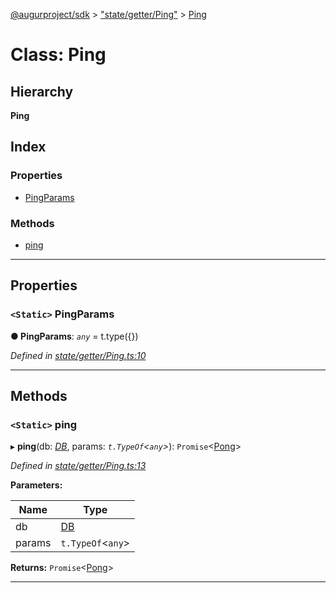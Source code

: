 [@augurproject/sdk](../README.md) > ["state/getter/Ping"](../modules/_state_getter_ping_.md) > [Ping](../classes/_state_getter_ping_.ping.md)

# Class: Ping

## Hierarchy

**Ping**

## Index

### Properties

* [PingParams](_state_getter_ping_.ping.md#pingparams)

### Methods

* [ping](_state_getter_ping_.ping.md#ping)

---

## Properties

<a id="pingparams"></a>

### `<Static>` PingParams

**● PingParams**: *`any`* =  t.type({})

*Defined in [state/getter/Ping.ts:10](https://github.com/AugurProject/augur/blob/1991ef64ef/packages/augur-sdk/src/state/getter/Ping.ts#L10)*

___

## Methods

<a id="ping"></a>

### `<Static>` ping

▸ **ping**(db: *[DB](_state_db_db_.db.md)*, params: *`t.TypeOf`<`any`>*): `Promise`<[Pong](../interfaces/_state_getter_ping_.pong.md)>

*Defined in [state/getter/Ping.ts:13](https://github.com/AugurProject/augur/blob/1991ef64ef/packages/augur-sdk/src/state/getter/Ping.ts#L13)*

**Parameters:**

| Name | Type |
| ------ | ------ |
| db | [DB](_state_db_db_.db.md) |
| params | `t.TypeOf`<`any`> |

**Returns:** `Promise`<[Pong](../interfaces/_state_getter_ping_.pong.md)>

___

